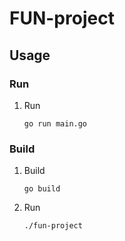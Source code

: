 # FUN-project

## Usage
### Run
1. Run
    ```shell
   go run main.go
    ```
### Build
1. Build
    ```shell
   go build
    ```
2. Run
    ```shell
   ./fun-project
    ```